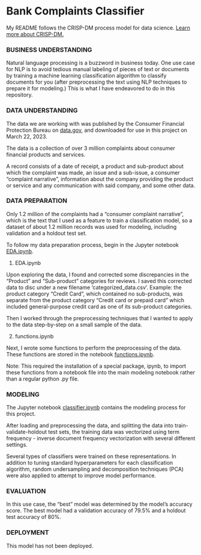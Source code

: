 # Bank Complaints Classifier

My README follows the CRISP-DM process model for data science. [Learn more about CRISP-DM.](https://www.datascience-pm.com/crisp-dm-2)

### BUSINESS UNDERSTANDING

Natural language processing is a buzzword in business today. One use case for NLP is to avoid tedious manual labeling of pieces of text or documents by training a machine learning classification algorithm to classify documents for you (after preprocessing the text using NLP techniques to prepare it for modeling.) This is what I have endeavored to do in this repository.

### DATA UNDERSTANDING

The data we are working with was published by the Consumer Financial Protection Bureau on [data.gov](https://catalog.data.gov/dataset/consumer-complaint-database), and downloaded for use in this project on March 22, 2023.

The data is a collection of over 3 million complaints about consumer financial products and services.

A record consists of a date of receipt, a product and sub-product about which the complaint was made, an issue and a sub-issue, a consumer “complaint narrative”, information about the company providing the product or service and any communication with said company, and some other data.

### DATA PREPARATION

Only 1.2 million of the complaints had a “consumer complaint narrative”, which is the text that I used as a feature to train a classification model, so a dataset of about 1.2 million records was used for modeling, including validation and a holdout test set.

To follow my data preparation process, begin in the Jupyter notebook [EDA.ipynb](EDA.ipynb).

1. EDA.ipynb

Upon exploring the data, I found and corrected some discrepancies in the “Product” and “Sub-product” categories for reviews. I saved this corrected data to disc under a new filename ‘categorized_data.csv’.
Example: the product category “Credit Card”, which contained no sub-products, was separate from the product category “Credit card or prepaid card” which included general-purpose credit card as one of its sub-product categories.

Then I worked through the preprocessing techniques that I wanted to apply to the data step-by-step on a small sample of the data.

2. functions.ipynb

Next, I wrote some functions to perform the preprocessing of the data. These functions are stored in the notebook [functions.ipynb](functions.ipynb).

Note: This required the installation of a special package, ipynb, to import these functions from a notebook file into the main modeling notebook rather than a regular python .py file.

### MODELING

The Jupyter notebook [classifier.ipynb](classifier.ipynb) contains the modeling process for this project.

After loading and preprocessing the data, and splitting the data into train-validate-holdout test sets, the training data was vectorized using term frequency - inverse document frequency vectorization with several different settings.

Several types of classifiers were trained on these representations. In addition to tuning standard hyperparameters for each classification algorithm, random undersampling and decomposition techniques (PCA) were also applied to attempt to improve model performance.

### EVALUATION

In this use case, the “best” model was determined by the model’s accuracy score. The best model had a validation accuracy of 79.5% and a holdout test accuracy of 80%.

### DEPLOYMENT

This model has not been deployed.